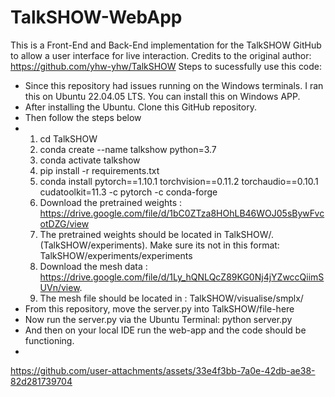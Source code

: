 # TalkSHOW-WebApp
 This is a Front-End and Back-End implementation for the TalkSHOW GitHub to allow a user interface for live interaction.
Credits to the original author: https://github.com/yhw-yhw/TalkSHOW
Steps to sucessfully use this code:
- Since this repository had issues running on the Windows terminals. I ran this on Ubuntu 22.04.05 LTS. You can install this on Windows APP.
- After installing the Ubuntu. Clone this GitHub repository.
- Then follow the steps below
- 1. cd TalkSHOW
  2. conda create --name talkshow python=3.7
  3. conda activate talkshow
  4. pip install -r requirements.txt
  5. conda install pytorch==1.10.1 torchvision==0.11.2 torchaudio==0.10.1 cudatoolkit=11.3 -c pytorch -c conda-forge
  6. Download the pretrained weights : https://drive.google.com/file/d/1bC0ZTza8HOhLB46WOJ05sBywFvcotDZG/view
  7. The pretrained weights should be located in TalkSHOW/. (TalkSHOW/experiments). Make sure its not in this format: TalkSHOW/experiments/experiments
  8. Download the mesh data : https://drive.google.com/file/d/1Ly_hQNLQcZ89KG0Nj4jYZwccQiimSUVn/view.
  9. The mesh file should be located in : TalkSHOW/visualise/smplx/
- From this repository, move the server.py into TalkSHOW/file-here
- Now run the server.py via the Ubuntu Terminal: python server.py
- And then on your local IDE run the web-app and the code should be functioning.
- 
https://github.com/user-attachments/assets/33e4f3bb-7a0e-42db-ae38-82d281739704
